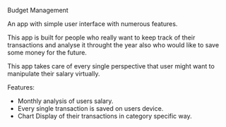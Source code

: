 Budget Management

An app with simple user interface with numerous features.

This app is built for people who really want to keep track of their transactions and analyse it throught the year also who would like to save some money for the future.

This app takes care of every single perspective that user might want to manipulate their salary virtually. 

Features:

* Monthly analysis of users salary.
* Every single transaction is saved on users device.
* Chart Display of their transactions in category specific way.


